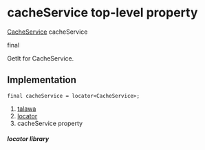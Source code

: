 
<div>

# cacheService top-level property

</div>


[CacheService](../services_caching_cache_service/CacheService-class.md)
cacheService


final




GetIt for CacheService.



## Implementation

``` language-dart
final cacheService = locator<CacheService>;
```







1.  [talawa](../index.md)
2.  [locator](../locator/)
3.  cacheService property

##### locator library







